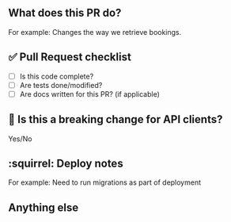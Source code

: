 ## What does this PR do?
For example: Changes the way we retrieve bookings.

## ✅ Pull Request checklist

- [ ] Is this code complete?
- [ ] Are tests done/modified?
- [ ] Are docs written for this PR? (if applicable)

## 🚨 Is this a breaking change for API clients?
Yes/No

## :squirrel: Deploy notes
For example: Need to run migrations as part of deployment

## Anything else

